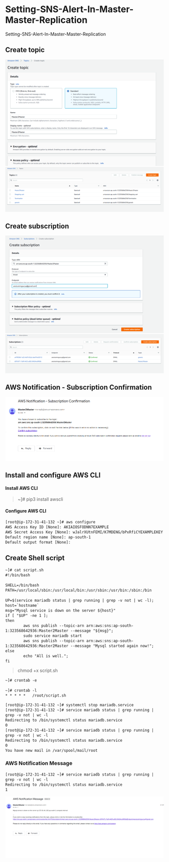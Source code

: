 # Setting-SNS-Alert-In-Master-Master-Replication
Setting-SNS-Alert-In-Master-Master-Replication

## Create topic
![alt text](https://github.com/SuryakiranSubramaniam/Setting-SNS-Alert-In-Master-Master-Replication/blob/main/image/Topic-1.png)
![alt text](https://github.com/SuryakiranSubramaniam/Setting-SNS-Alert-In-Master-Master-Replication/blob/main/image/Topic-2.png)
## Create subscription
![alt text](https://github.com/SuryakiranSubramaniam/Setting-SNS-Alert-In-Master-Master-Replication/blob/main/image/Subscription-1.png)
![alt text](https://github.com/SuryakiranSubramaniam/Setting-SNS-Alert-In-Master-Master-Replication/blob/main/image/subscription-2.png)
## AWS Notification - Subscription Confirmation
![alt text](https://github.com/SuryakiranSubramaniam/Setting-SNS-Alert-In-Master-Master-Replication/blob/main/image/confirmation.png)
## Install and configure AWS CLI

#### Install AWS CLI

> ~]# pip3 install awscli

#### Configure AWS CLI

```
[root@ip-172-31-41-132 ~]# aws configure
AWS Access Key ID [None]: AKIAIOSFODNN7EXAMPLE
AWS Secret Access Key [None]: wJalrXUtnFEMI/K7MDENG/bPxRfiCYEXAMPLEKEY
Default region name [None]: ap-south-1
Default output format [None]: 
```
## Create Shell script

```
~]# cat script.sh 
#!/bin/bash

SHELL=/bin/bash
PATH=/usr/local/sbin:/usr/local/bin:/usr/sbin:/usr/bin:/sbin:/bin

UP=$(service mariadb status | grep running | grep -v not | wc -l);
host=`hostname`
msg="Mysql service is down on the server ${host}"
if [ "$UP" -ne 1 ];
then
        aws sns publish --topic-arn arn:aws:sns:ap-south-1:323568642936:Master2Master --message "${msg}";
        sudo service mariadb start
        aws sns publish --topic-arn arn:aws:sns:ap-south-1:323568642936:Master2Master --message "Mysql started again now!";
else
        echo "All is well.";
fi
```
> chmod +x script.sh

```
~]# crontab -e

~]# crontab -l
* * * * *	/root/script.sh
```
```
[root@ip-172-31-41-132 ~]# systemctl stop mariadb.service 
[root@ip-172-31-41-132 ~]# service mariadb status | grep running | grep -v not | wc -l
Redirecting to /bin/systemctl status mariadb.service
0
[root@ip-172-31-41-132 ~]# service mariadb status | grep running | grep -v not | wc -l
Redirecting to /bin/systemctl status mariadb.service
0
You have new mail in /var/spool/mail/root
```
### AWS Notification Message

```
[root@ip-172-31-41-132 ~]# service mariadb status | grep running | grep -v not | wc -l
Redirecting to /bin/systemctl status mariadb.service
1

```
![alt text](https://github.com/SuryakiranSubramaniam/Setting-SNS-Alert-In-Master-Master-Replication/blob/main/image/notification.png)
